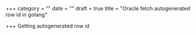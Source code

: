+++
category = ""
date = ""
draft = true
title = "Oracle fetch autogenerated row id  in golang"

+++
Getting autogenerated row id 